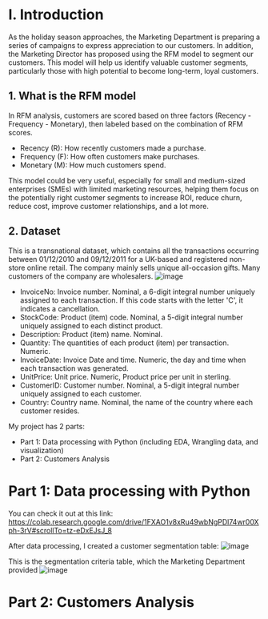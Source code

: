 # I. Introduction
As the holiday season approaches, the Marketing Department is preparing a series of campaigns to express appreciation to our customers. In addition, the Marketing Director has proposed using the RFM model to segment our customers. This model will help us identify valuable customer segments, particularly those with high potential to become long-term, loyal customers.

## 1. What is the RFM model
In RFM analysis, customers are scored based on three factors (Recency - Frequency - Monetary), then labeled based on the combination of RFM scores.
- Recency (R): How recently customers made a purchase.
- Frequency (F): How often customers make purchases.
- Monetary (M): How much customers spend.

This model could be very useful, especially for small and medium-sized enterprises (SMEs) with limited marketing resources, helping them focus on the potentially right customer segments to increase ROI, reduce churn, reduce cost, improve customer relationships, and a lot more.


## 2. Dataset
This is a transnational dataset, which contains all the transactions occurring between 01/12/2010 and 09/12/2011 for a UK-based and registered non-store online retail. The company mainly sells unique all-occasion gifts. Many customers of the company are wholesalers.
![image](https://github.com/user-attachments/assets/006a1006-3ad7-4159-915c-5ee09128df9d)

- InvoiceNo: Invoice number. Nominal, a 6-digit integral number uniquely assigned to each transaction. If this code starts with the letter 'C', it indicates a cancellation.
- StockCode: Product (item) code. Nominal, a 5-digit integral number uniquely assigned to each distinct product.
- Description: Product (item) name. Nominal.
- Quantity: The quantities of each product (item) per transaction. Numeric.
- InvoiceDate: Invoice Date and time. Numeric, the day and time when each transaction was generated.
- UnitPrice: Unit price. Numeric, Product price per unit in sterling.
- CustomerID: Customer number. Nominal, a 5-digit integral number uniquely assigned to each customer.
- Country: Country name. Nominal, the name of the country where each customer resides.

My project has 2 parts:
- Part 1: Data processing with Python (including EDA, Wrangling data, and visualization)
- Part 2: Customers Analysis
  
# Part 1: Data processing with Python 
You can check it out at this link: 
https://colab.research.google.com/drive/1FXAO1v8xRu49wbNgPDl74wr00Xph-3rV#scrollTo=tz-eDxEJsJ_8

After data processing, I created a customer segmentation table: 
![image](https://github.com/user-attachments/assets/e5166fda-d54f-4641-a6bc-c4c9e85ddd90)

This is the segmentation criteria table, which the Marketing Department provided
![image](https://github.com/user-attachments/assets/af247523-202b-4ab0-8ec7-061777ed8b25)

# Part 2: Customers Analysis 
